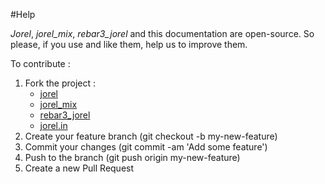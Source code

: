#Help

_Jorel_, _jorel_mix_, _rebar3_jorel_ and this documentation are open-source. So please, if you use and like them, help us to improve them.

To contribute :

1. Fork the project :
	* [jorel](https://github.com/emedia-project/jorel/fork)
	* [jorel_mix](https://github.com/emedia-project/jorel_mix/fork)
	* [rebar3_jorel](https://github.com/emedia-project/rebar3_jorel/fork)
	* [jorel.in](https://github.com/emedia-project/jorel.in/fork)
1. Create your feature branch (git checkout -b my-new-feature)
1. Commit your changes (git commit -am 'Add some feature')
1. Push to the branch (git push origin my-new-feature)
1. Create a new Pull Request

